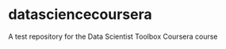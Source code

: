 datasciencecoursera
===================

A test repository for the Data Scientist Toolbox Coursera course
